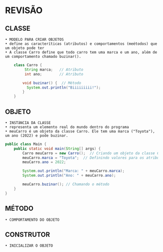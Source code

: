#  REVISÃO

## CLASSE  
    • MODELO PARA CRIAR OBJETOS 
    • define as caracteríticas (atributos) e comportamentos (meétodos) que um objeto pode ter
    • A classe Carro define que todo carro tem uma marca e um ano, além de um comportamento chamado buzinar().
    
``` .java
    class Carro {
         String marca;   // Atributo
         int ano;        // Atributo

        void buzinar() {  // Método
          System.out.println("Biiiiiiiii!");
        }
    }

```
## OBJETO 
    • INSTâNCIA DA CLASSE
    • representa um elemento real do mundo dentro do programa
    • meuCarro é um objeto da classe Carro. Ele tem uma marca ("Toyota"), um ano (2022) e pode buzinar.

``` .java
public class Main {
    public static void main(String[] args) {
        Carro meuCarro = new Carro();  // Criando um objeto da classe Carro
        meuCarro.marca = "Toyota";  // Definindo valores para os atributos
        meuCarro.ano = 2022;

        System.out.println("Marca: " + meuCarro.marca);
        System.out.println("Ano: " + meuCarro.ano);

        meuCarro.buzinar(); // Chamando o método
    }
}


```

## MÉTODO 
    • COMPORTAMENTO DO OBJETO

## CONSTRUTOR 
    • INICIALIZAR O OBJETO
